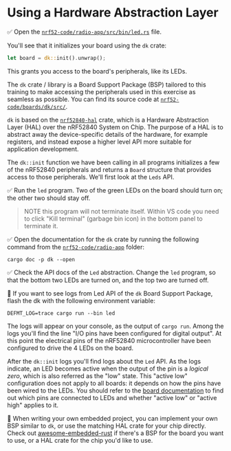 # Using a Hardware Abstraction Layer

✅ Open the [`nrf52-code/radio-app/src/bin/led.rs`](../../nrf52-code/radio-app/src/bin/led.rs) file.

You'll see that it initializes your board using the `dk` crate:

```rust ignore
let board = dk::init().unwrap();
```

This grants you access to the board's peripherals, like its LEDs.

The `dk` crate / library is a Board Support Package (BSP) tailored to this training to make accessing the peripherals used in this exercise as seamless as possible. You can find its source code at [`nrf52-code/boards/dk/src/`](../../nrf52-code/boards/dk/src/).

`dk` is based on the [`nrf52840-hal`] crate, which is a Hardware Abstraction Layer (HAL) over the nRF52840 System on Chip. The purpose of a HAL is to abstract away the device-specific details of the hardware, for example registers, and instead expose a higher level API more suitable for application development.

The `dk::init` function we have been calling in all programs initializes a few of the nRF52840 peripherals and returns a `Board` structure that provides access to those peripherals. We'll first look at the `Leds` API.

✅ Run the `led` program. Two of the green LEDs on the board should turn on; the other two should stay off.

> NOTE this program will not terminate itself. Within VS code you need to click "Kill terminal" (garbage bin icon) in the bottom panel to terminate it.

✅ Open the documentation for the `dk` crate by running the following command from the [`nrf52-code/radio-app`](../../nrf52-code/radio-app) folder:

```console
cargo doc -p dk --open
```

✅ Check the API docs of the `Led` abstraction. Change the `led` program, so that the bottom two LEDs are turned on, and the top two are turned off.

🔎 If you want to see logs from Led API of the `dk` Board Support Package, flash the dk with the following environment variable:

```console
DEFMT_LOG=trace cargo run --bin led
```

The logs will appear on your console, as the output of `cargo run`. Among the logs you'll find the line "I/O pins have been configured for digital output". At this point the electrical pins of the nRF52840 microcontroller have been configured to drive the 4 LEDs on the board.

After the `dk::init` logs you'll find logs about the `Led` API. As the logs indicate, an LED becomes active when the output of the pin is a *logical zero*, which is also referred as the "low" state. This "active low" configuration does not apply to all boards: it depends on how the pins have been wired to the LEDs. You should refer to the [board documentation] to find out which pins are connected to LEDs and whether "active low" or "active high" applies to it.

🔎 When writing your own embedded project, you can implement your own BSP similar to `dk`, or use the matching HAL crate for your chip directly. Check out [awesome-embedded-rust] if there's a BSP for the board you want to use, or a HAL crate for the chip you'd like to use.

[`nrf52840-hal`]: https://docs.rs/nrf52840-hal/0.18.0/nrf52840_hal/
[board documentation]: https://infocenter.nordicsemi.com/index.jsp?topic=%2Fug_nrf52840_dk%2FUG%2Fnrf52840_DK%2Fintro.html
[awesome-embedded-rust]: https://github.com/rust-embedded/awesome-embedded-rust#hal-implementation-crates
